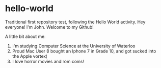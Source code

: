 # hello-world
Traditional first repository test, following the Hello World activity.
Hey everyone! I'm John. Welcome to my Github!

A little bit about me:
1. I'm studying Computer Science at the University of Waterloo
2. Proud Mac User (I bought an Iphone 7 in Grade 10, and got sucked into the Apple vortex)
3. I love horror movies and rom coms!
